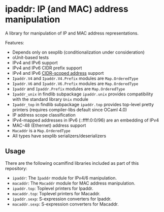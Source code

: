 # ipaddr: IP (and MAC) address manipulation

A library for manipulation of IP and MAC address representations.

Features:

 * Depends only on sexplib (conditionalization under consideration)
 * oUnit-based tests
 * IPv4 and IPv6 support
 * IPv4 and IPv6 CIDR prefix support
 * IPv4 and IPv6 [CIDR-scoped address](http://tools.ietf.org/html/rfc4291#section-2.3) support
 * `Ipaddr.V4` and `Ipaddr.V4.Prefix` modules are `Map.OrderedType`
 * `Ipaddr.V6` and `Ipaddr.V6.Prefix` modules are `Map.OrderedType`
 * `Ipaddr` and `Ipaddr.Prefix` modules are `Map.OrderedType`
 * `Ipaddr_unix` in findlib subpackage `ipaddr.unix` provides compatibility with the standard library `Unix` module
 * `Ipaddr_top` in findlib subpackage `ipaddr.top` provides top-level pretty printers (requires compiler-libs default since OCaml 4.0)
 * IP address scope classification
 * IPv4-mapped addresses in IPv6 (::ffff:0:0/96) are an embedding of IPv4
 * MAC-48 (Ethernet) address support
 * `Macaddr` is a `Map.OrderedType`
 * All types have sexplib serializers/deserializers

## Usage

There are the following ocamlfind libraries included as part of this repository:

- `ipaddr`: The `Ipaddr` module for IPv4/6 manipulation.
- `macaddr`: The `Macaddr` module for MAC address manipulation.
- `ipaddr.top`: Toplevel printers for Ipaddr.
- `macaddr.top`: Toplevel printers for Macaddr.
- `ipaddr.sexp`: S-expression converters for Ipaddr.
- `macaddr.sexp`: S-expression converters for Macaddr.
